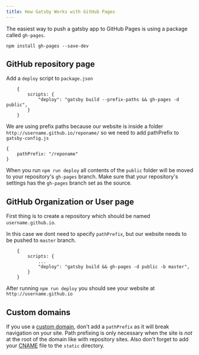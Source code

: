 ```yaml
---
title: How Gatsby Works with GitHub Pages
---
```


The easiest way to push a gatsby app to GitHub Pages is using a package called `gh-pages`.

`npm install gh-pages --save-dev`

## GitHub repository page

Add a `deploy` script to `package.json`

```
    {
        scripts: {
            "deploy": "gatsby build --prefix-paths && gh-pages -d public",
        }
    }
```

We are using prefix paths because our website is inside a folder `http://username.github.io/reponame/` so we need to add pathPrefix to `gatsby-config.js`

```
{
    pathPrefix: "/reponame"
}
```

When you run `npm run deploy` all contents of the `public` folder will be moved to your repository's `gh-pages` branch.  Make sure that your repository's settings has the `gh-pages` branch set as the source.

## GitHub Organization or User page

First thing is to create a repository which should be named `username.github.io`.

In this case we dont need to specify `pathPrefix`, but our website needs to be pushed to `master` branch.

```
    {
        scripts: {
            ...
            "deploy": "gatsby build && gh-pages -d public -b master",
        }
    }
```

After running `npm run deploy` you should see your website at `http://username.github.io`

## Custom domains

If you use a [custom domain](https://help.github.com/articles/using-a-custom-domain-with-github-pages/), don't add a `pathPrefix` as it will break navigation on your site. Path prefixing is only necessary when the site is _not_ at the root of the domain like with repository sites. Also don't forget to add your [CNAME](https://help.github.com/articles/troubleshooting-custom-domains/#github-repository-setup-errors) file to the `static` directory.
